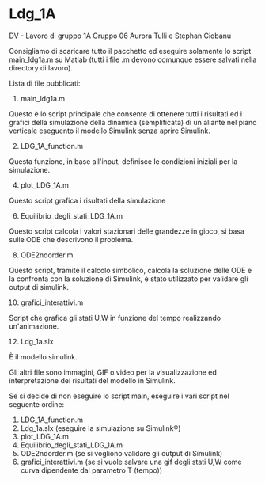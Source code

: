 # Ldg_1A
DV - Lavoro di gruppo 1A 
Gruppo 06
Aurora Tulli e Stephan Ciobanu

Consigliamo di scaricare tutto il pacchetto ed eseguire solamente lo script main_ldg1a.m su Matlab (tutti i file .m devono comunque essere salvati nella directory di lavoro).

Lista di file pubblicati:

1) main_ldg1a.m

Questo è lo script principale che consente di ottenere tutti i risultati ed i grafici della simulazione della dinamica (semplificata) di un aliante nel piano verticale eseguento il modello Simulink senza aprire Simulink.

2) LDG_1A_function.m

Questa funzione, in base all'input, definisce le condizioni iniziali per la simulazione.

4) plot_LDG_1A.m

Questo script grafica i risultati della simulazione

6) Equilibrio_degli_stati_LDG_1A.m

Questo script calcola i valori stazionari delle grandezze in gioco, si basa sulle ODE che descrivono il problema.

8) ODE2ndorder.m

Questo script, tramite il calcolo simbolico, calcola la soluzione delle ODE e la confronta con la soluzione di Simulink, è stato utilizzato per validare gli output di simulink.

10) grafici_interattivi.m

Script che grafica gli stati U,W in funzione del tempo realizzando un'animazione.

12) Ldg_1a.slx

È il modello simulink.



Gli altri file sono immagini, GIF o video per la visualizzazione ed interpretazione dei risultati del modello in Simulink.


Se si decide di non eseguire lo script main, eseguire i vari script nel seguente ordine:
1) LDG_1A_function.m
2) Ldg_1a.slx (eseguire la simulazione su Simulink®)
3) plot_LDG_1A.m
4) Equilibrio_degli_stati_LDG_1A.m
5) ODE2ndorder.m (se si vogliono validare gli output di Simulink)
6) grafici_interattivi.m (se si vuole salvare una gif degli stati U,W come curva dipendente dal parametro T (tempo))
